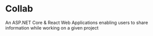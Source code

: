 # Collab

An ASP.NET Core & React Web Applications enabling users to share information while working on a given project
